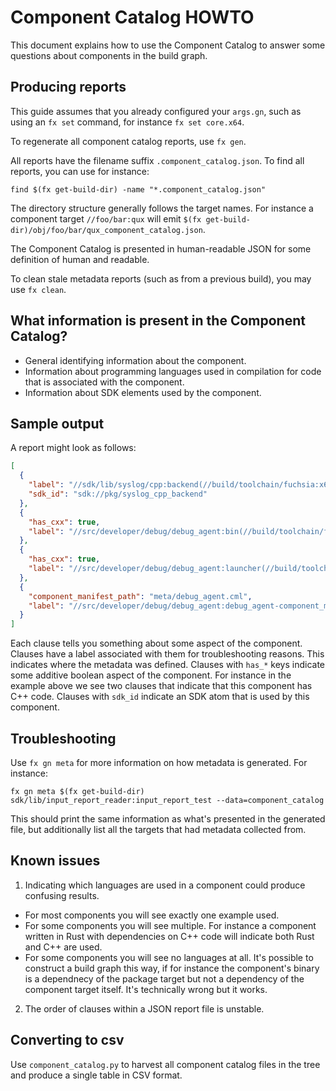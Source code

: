 # Component Catalog HOWTO

This document explains how to use the Component Catalog to answer some questions about components
in the build graph.

## Producing reports

This guide assumes that you already configured your `args.gn`, such as using an `fx set` command,
for instance `fx set core.x64`.

To regenerate all component catalog reports, use `fx gen`.

All reports have the filename suffix `.component_catalog.json`. To find all reports, you can
use for instance:

```posix-terminal
find $(fx get-build-dir) -name "*.component_catalog.json"
```

The directory structure generally follows the target names. For instance a component target
`//foo/bar:qux` will emit `$(fx get-build-dir)/obj/foo/bar/qux_component_catalog.json`.

The Component Catalog is presented in human-readable JSON for some definition of human and readable.

To clean stale metadata reports (such as from a previous build), you may use `fx clean`.

## What information is present in the Component Catalog?

* General identifying information about the component.
* Information about programming languages used in compilation for code that is
  associated with the component.
* Information about SDK elements used by the component.

## Sample output

A report might look as follows:

```json
[
  {
    "label": "//sdk/lib/syslog/cpp:backend(//build/toolchain/fuchsia:x64)",
    "sdk_id": "sdk://pkg/syslog_cpp_backend"
  },
  {
    "has_cxx": true,
    "label": "//src/developer/debug/debug_agent:bin(//build/toolchain/fuchsia:x64)"
  },
  {
    "has_cxx": true,
    "label": "//src/developer/debug/debug_agent:launcher(//build/toolchain/fuchsia:x64)"
  },
  {
    "component_manifest_path": "meta/debug_agent.cml",
    "label": "//src/developer/debug/debug_agent:debug_agent-component_manifest_compile(//build/toolchain/fuchsia:x64)"
  }
]
```

Each clause tells you something about some aspect of the component.
Clauses have a label associated with them for troubleshooting reasons.
This indicates where the metadata was defined.
Clauses with `has_*` keys indicate some additive boolean aspect of the component.
For instance in the example above we see two clauses that indicate that this component has C++ code.
Clauses with `sdk_id` indicate an SDK atom that is used by this component.

## Troubleshooting

Use `fx gn meta` for more information on how metadata is generated.
For instance:

```posix-terminal
fx gn meta $(fx get-build-dir) sdk/lib/input_report_reader:input_report_test --data=component_catalog
```

This should print the same information as what's presented in the generated file,
but additionally list all the targets that had metadata collected from.

## Known issues

1. Indicating which languages are used in a component could produce confusing results.
* For most components you will see exactly one example used.
* For some components you will see multiple. For instance a component written in Rust with dependencies
  on C++ code will indicate both Rust and C++ are used.
* For some components you will see no languages at all. It's possible to construct a build graph this way,
  if for instance the component's binary is a dependnecy of the package target but not a dependency of the
  component target itself. It's technically wrong but it works.

2. The order of clauses within a JSON report file is unstable.

## Converting to csv

Use `component_catalog.py` to harvest all component catalog files in the tree and produce a single
table in CSV format.
